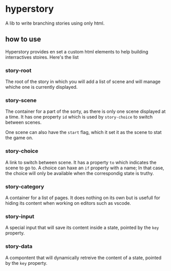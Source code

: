 # hyperstory
A lib to write branching stories using only html.


## how to use
Hyperstory provides en set a custom html elements to help building interractives stoires. Here's the list

### story-root
The root of the story in which you will add a list of scene and will manage whiche one is currently displayed.

### story-scene
The container for a part of the sorty, as there is only one scene displayed at a time. It has one property `id` which is used by `story-choice` to switch between scenes.

One scene can also have the `start` flag, which it set it as the scene to stat the game on.

### story-choice
A link to switch between scene. It has a property `to` which indicates the scene to go to. A choice can haxe an `if` property with a name; In that case, the choice will only be available when the correspondig state is truthy.

### story-category
A container for a list of pages. It does nothing on its own but is usefull for hiding its content when working on editors such as vscode.

### story-input
A special input that will save its content inside a state, pointed by the `key` property.

### story-data
A compontent that will dynamically retreive the content of a state, pointed by the `key` property.
